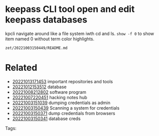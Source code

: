 # keepass CLI tool open and edit keepass databases
kpcli
navigate around like a file system iwth cd and ls.
`show -f 0` to show item named 0 without term color highlights.

` zet/20221003150449/README.md `

# Related

- [20221013171453](/zet/20221013171453/README.md) important repositories and tools
- [20221012153512](/zet/20221012153512/README.md) database
- [20221008212802](/zet/20221008212802/README.md) software program
- [20221007220451](/zet/20221007220451/README.md) hacking notes hub
- [20221003151039](/zet/20221003151039/README.md) dumping credentials as admin
- [20221003150439](/zet/20221003150439/README.md) Scanning a system for credentials
- [20221003150371](/zet/20221003150371/README.md) dump credentials from browsers
- [20221003150341](/zet/20221003150341/README.md) database creds

Tags:

    

